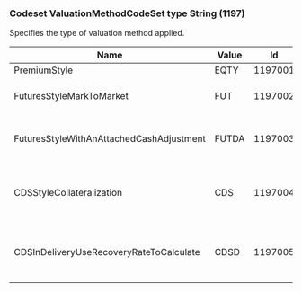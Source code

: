 ### Codeset ValuationMethodCodeSet type String (1197)

Specifies the type of valuation method applied.

| Name                                     | Value | Id      | Sort | Synopsis                                                    |
|------------------------------------------|-------|---------|------|-------------------------------------------------------------|
| PremiumStyle                             | EQTY  | 1197001 | 1    | premium style                                               |
| FuturesStyleMarkToMarket                 | FUT   | 1197002 | 2    | futures style mark-to-market                                |
| FuturesStyleWithAnAttachedCashAdjustment | FUTDA | 1197003 | 3    | futures style with an attached cash adjustment              |
| CDSStyleCollateralization                | CDS   | 1197004 | 4    | CDS style collateralization of market to market and coupon  |
| CDSInDeliveryUseRecoveryRateToCalculate  | CDSD  | 1197005 | 5    | CDS in delivery - use recovery rate to calculate obligation |

